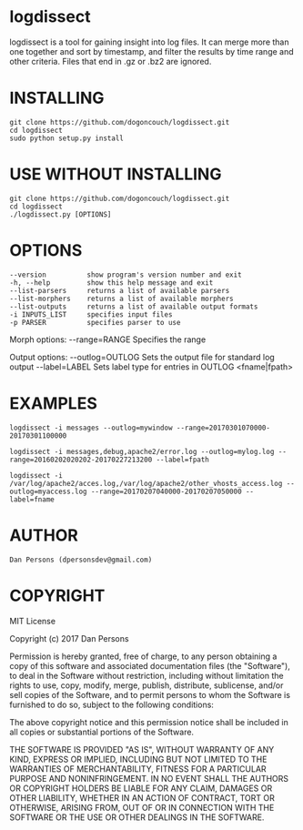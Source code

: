 # logdissect
logdissect is a tool for gaining insight into log files. It can merge more than one together and sort by timestamp, and filter the results by time range and other criteria. Files that end in .gz or .bz2 are ignored.

# INSTALLING
    git clone https://github.com/dogoncouch/logdissect.git
    cd logdissect
    sudo python setup.py install

# USE WITHOUT INSTALLING
    git clone https://github.com/dogoncouch/logdissect.git
    cd logdissect
    ./logdissect.py [OPTIONS]

# OPTIONS

    --version          show program's version number and exit
    -h, --help         show this help message and exit
    --list-parsers     returns a list of available parsers
    --list-morphers    returns a list of available morphers
    --list-outputs     returns a list of available output formats
    -i INPUTS_LIST     specifies input files
    -p PARSER          specifies parser to use

  Morph options:
    --range=RANGE    Specifies the range <YYYYMMDDhhmm-YYYYMMDDhhmm>

  Output options:
    --outlog=OUTLOG  Sets the output file for standard log output
    --label=LABEL    Sets label type for entries in OUTLOG <fname|fpath>


# EXAMPLES
    
    logdissect -i messages --outlog=mywindow --range=20170301070000-20170301100000
    
    logdissect -i messages,debug,apache2/error.log --outlog=mylog.log --range=20160202020202-20170227213200 --label=fpath
    
    logdissect -i /var/log/apache2/acces.log,/var/log/apache2/other_vhosts_access.log --outlog=myaccess.log --range=20170207040000-20170207050000 --label=fname

# AUTHOR
    Dan Persons (dpersonsdev@gmail.com)

# COPYRIGHT
MIT License

Copyright (c) 2017 Dan Persons

Permission is hereby granted, free of charge, to any person obtaining a copy
of this software and associated documentation files (the "Software"), to deal
in the Software without restriction, including without limitation the rights
to use, copy, modify, merge, publish, distribute, sublicense, and/or sell
copies of the Software, and to permit persons to whom the Software is
furnished to do so, subject to the following conditions:

The above copyright notice and this permission notice shall be included in all
copies or substantial portions of the Software.

THE SOFTWARE IS PROVIDED "AS IS", WITHOUT WARRANTY OF ANY KIND, EXPRESS OR
IMPLIED, INCLUDING BUT NOT LIMITED TO THE WARRANTIES OF MERCHANTABILITY,
FITNESS FOR A PARTICULAR PURPOSE AND NONINFRINGEMENT. IN NO EVENT SHALL THE
AUTHORS OR COPYRIGHT HOLDERS BE LIABLE FOR ANY CLAIM, DAMAGES OR OTHER
LIABILITY, WHETHER IN AN ACTION OF CONTRACT, TORT OR OTHERWISE, ARISING FROM,
OUT OF OR IN CONNECTION WITH THE SOFTWARE OR THE USE OR OTHER DEALINGS IN THE
SOFTWARE.
